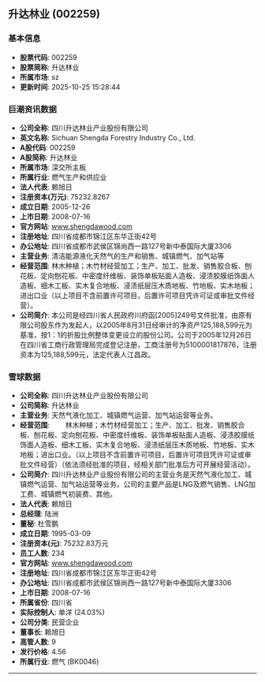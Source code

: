 ## 升达林业 (002259)

### 基本信息

- **股票代码**: 002259
- **股票简称**: 升达林业
- **所属市场**: sz
- **更新时间**: 2025-10-25 15:28:44

### 巨潮资讯数据

- **公司全称**: 四川升达林业产业股份有限公司
- **英文名称**: Sichuan Shengda Forestry Industry Co., Ltd.
- **A股代码**: 002259
- **A股简称**: 升达林业
- **所属市场**: 深交所主板
- **所属行业**: 燃气生产和供应业
- **法人代表**: 赖旭日
- **注册资本(万元)**: 75232.8267
- **成立日期**: 2005-12-26
- **上市日期**: 2008-07-16
- **官方网站**: www.shengdawood.com
- **注册地址**: 四川省成都市锦江区东华正街42号
- **办公地址**: 四川省成都市武侯区锦尚西一路127号新中泰国际大厦3306
- **主营业务**: 清洁能源液化天然气的生产和销售、城镇燃气、加气站等
- **经营范围**: 林木种植；木竹材经营加工；生产、加工、批发、销售胶合板、刨花板、定向刨花板、中密度纤维板、装饰单板贴面人造板、浸渍胶膜纸饰面人造板、细木工板、实木复合地板、浸渍纸层压木质地板、竹地板、实木地板；进出口业（以上项目不含前置许可项目，后置许可项目凭许可证或审批文件经营）。
- **公司简介**: 本公司是经四川省人民政府川府函[2005]249号文件批准，由原有限公司股东作为发起人，以2005年8月31日经审计的净资产125,188,599元为基准，按1：1的折股比例整体变更设立的股份公司。公司于2005年12月26日在四川省工商行政管理局完成登记注册，工商注册号为5100001817876，注册资本为125,188,599元，法定代表人江昌政。

### 雪球数据

- **公司全称**: 四川升达林业产业股份有限公司
- **公司简称**: 升达林业
- **主营业务**: 天然气液化加工、城镇燃气运营、加气站运营等业务。
- **经营范围**: 　　林木种植；木竹材经营加工；生产、加工、批发、销售胶合板、刨花板、定向刨花板、中密度纤维板、装饰单板贴面人造板、浸渍胶膜纸饰面人造板、细木工板、实木复合地板、浸渍纸层压木质地板、竹地板、实木地板；进出口业。（以上项目不含前置许可项目，后置许可项目凭许可证或审批文件经营）（依法须经批准的项目，经相关部门批准后方可开展经营活动）。
- **公司简介**: 四川升达林业产业股份有限公司的主营业务是天然气液化加工、城镇燃气运营、加气站运营等业务。公司的主要产品是LNG及燃气销售、LNG加工费、城镇燃气初装费、其他。
- **法人代表**: 赖旭日
- **总经理**: 陆洲
- **董秘**: 杜雪鹏
- **成立日期**: 1995-03-09
- **注册资本(元)**: 75232.83万元
- **员工人数**: 234
- **官方网站**: www.shengdawood.com
- **注册地址**: 四川省成都市锦江区东华正街42号
- **办公地址**: 四川省成都市武侯区锦尚西一路127号新中泰国际大厦3306
- **上市日期**: 2008-07-16
- **所属省份**: 四川省
- **实际控制人**: 单洋 (24.03%)
- **公司分类**: 民营企业
- **董事长**: 赖旭日
- **高管人数**: 9
- **发行价格**: 4.56
- **所属行业**: 燃气 (BK0046)

---
